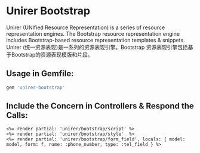 # Unirer Bootstrap

Unirer (UNIfied Resource Representation) is a series of resource representation engines. The Bootstrap resource representation engine includes Bootstrap-based resource representation templates & snippets.
Unirer (统一资源表现)是一系列的资源表现引擎。Bootstrap 资源表现引擎包括基于Bootstrap的资源表现模版和片段。

## Usage in Gemfile:
```ruby
gem 'unirer-bootstrap'
```

## Include the Concern in Controllers & Respond the Calls:
```erb
<%= render partial: 'unirer/bootstrap/script' %>
<%= render partial: 'unirer/bootstrap/style'  %>
<%= render partial: 'unirer/bootstrap/form_field', locals: { model: model, form: f, name: :phone_number, type: :tel_field } %>
```
